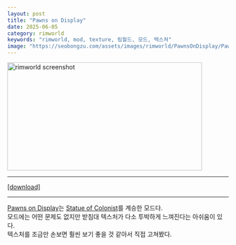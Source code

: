 ```yaml
---
layout: post
title: "Pawns on Display"
date: 2025-06-05
category: rimworld
keywords: "rimworld, mod, texture, 림월드, 모드, 텍스쳐"
image: "https://seobongzu.com/assets/images/rimworld/PawnsOnDisplay/PawnsOnDisplay.webp"
---
```

<img src="https://seobongzu.com/assets/images/rimworld/PawnsOnDisplay/PawnsOnDisplay.webp" alt="rimworld screenshot" width=443px height=247px>
<p>
<hr>
<span class="download-box"><a href="https://drive.google.com/file/d/1DLMjicBjItE0cB-_9nbDHDa-5PUy3awq/view?usp=sharing" target="_blank">[download]</a></span>
<hr>
<div class="half-space"></div>
<a href="https://steamcommunity.com/sharedfiles/filedetails/?id=3446605621" target="_blank">Pawns on Display</a>는 <a href="https://steamcommunity.com/sharedfiles/filedetails/?id=1539031321" target="_blank">Statue of Colonist</a>를 계승한 모드다.<br>모드에는 어떤 문제도 없지만 받침대 텍스처가 다소 투박하게 느껴진다는 아쉬움이 있다.<br>텍스처를 조금만 손보면 훨씬 보기 좋을 것 같아서 직접 고쳐봤다.
</p>